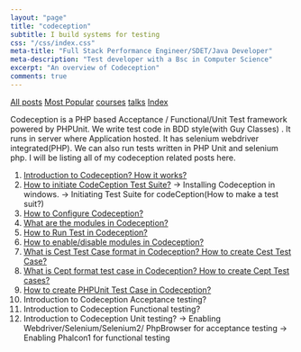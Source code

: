 ```yaml
---
layout: "page"
title: "codeception"
subtitle: I build systems for testing
css: "/css/index.css"
meta-title: "Full Stack Performance Engineer/SDET/Java Developer"
meta-description: "Test developer with a Bsc in Computer Science"
excerpt: "An overview of Codeception"
comments: true
---
```

<div class="list-filters">
    <a href="/" class="list-filter filter-selected">All posts</a>
    <a href="/popular" class="list-filter">Most Popular</a>
    <a href="/courses" class="list-filter">courses</a>
	<a href="/talks" class="list-filter">talks</a>
    <a href="/tags" class="list-filter">Index</a>
</div>


Codeception is a PHP based Acceptance / Functional/Unit Test framework powered by PHPUnit. We write test code in BDD style(with Guy Classes) . It runs in server where Application hosted. It has selenium webdriver integrated(PHP). We can also run tests written in PHP Unit and selenium php. I will be listing all of my codeception related posts here.

1. [Introduction to Codeception? How it works?](http://shantonusarker.blogspot.com/2014/06/Introduction-codeception-acceptance-unit-functional-tests.html)
2. [How to initiate CodeCeption Test Suite?](http://shantonusarker.blogspot.com/2014/04/how-to-initiate-codeception-test-suit.html)
 -> Installing Codeception in windows.
 -> Initiating Test Suite for codeCeption(How to make a test suit?)
3. [How to Configure Codeception?](http://shantonusarker.blogspot.com/2014/05/configure-codeception-yml-bootstrap.html)
4. [What are the modules in Codeception?](http://shantonusarker.blogspot.com/2014/06/modules-codeception-use.html)
5. [How to Run Test in Codeception?](http://shantonusarker.blogspot.com/2014/05/run-test-in-codeception.html)
6. [How to enable/disable modules in Codeception?](http://shantonusarker.blogspot.com/2014/05/enable-modules-functions-in-codeception.html)
7. [What is Cest Test Case format in Codeception? How to create Cest Test Case?](http://shantonusarker.blogspot.com/2014/05/cest-format-codeception-creating-test-case.html)
8. [What is Cept format test case in Codeception? How to create Cept Test cases?](http://shantonusarker.blogspot.com/2014/05/create-cept-test-case-codeception.html)
9. [How to create PHPUnit Test Case in Codeception?](http://shantonusarker.blogspot.com/2014/05/create-phpunit-test-case-codeception.html)
10. Introduction to Codeception Acceptance testing?
11. Introduction to Codeception Functional testing?
12. Introduction to Codeception Unit testing?
 -> Enabling Webdriver/Selenium/Selenium2/ PhpBrowser for acceptance testing
-> Enabling Phalcon1 for functional testing

  
